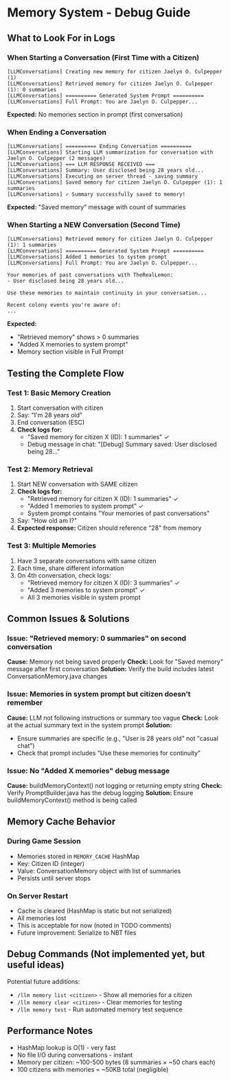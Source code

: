 # Memory System - Debug Guide

## What to Look For in Logs

### When Starting a Conversation (First Time with a Citizen)
```
[LLMConversations] Creating new memory for citizen Jaelyn O. Culpepper (1)
[LLMConversations] Retrieved memory for citizen Jaelyn O. Culpepper (1): 0 summaries
[LLMConversations] ========== Generated System Prompt ==========
[LLMConversations] Full Prompt: You are Jaelyn O. Culpepper...
```
**Expected:** No memories section in prompt (first conversation)

### When Ending a Conversation
```
[LLMConversations] ========== Ending Conversation ==========
[LLMConversations] Starting LLM summarization for conversation with Jaelyn O. Culpepper (2 messages)
[LLMConversations] === LLM RESPONSE RECEIVED ===
[LLMConversations] Summary: User disclosed being 28 years old...
[LLMConversations] Executing on server thread - saving summary
[LLMConversations] Saved memory for citizen Jaelyn O. Culpepper (1): 1 summaries
[LLMConversations] ✓ Summary successfully saved to memory!
```
**Expected:** "Saved memory" message with count of summaries

### When Starting a NEW Conversation (Second Time)
```
[LLMConversations] Retrieved memory for citizen Jaelyn O. Culpepper (1): 1 summaries
[LLMConversations] ========== Generated System Prompt ==========
[LLMConversations] Added 1 memories to system prompt
[LLMConversations] Full Prompt: You are Jaelyn O. Culpepper...

Your memories of past conversations with TheRealLemon:
- User disclosed being 28 years old...

Use these memories to maintain continuity in your conversation...

Recent colony events you're aware of:
...
```
**Expected:** 
- "Retrieved memory" shows > 0 summaries
- "Added X memories to system prompt" 
- Memory section visible in Full Prompt

## Testing the Complete Flow

### Test 1: Basic Memory Creation
1. Start conversation with citizen
2. Say: "I'm 28 years old"
3. End conversation (ESC)
4. **Check logs for:**
   - "Saved memory for citizen X (ID): 1 summaries" ✓
   - Debug message in chat: "[Debug] Summary saved: User disclosed being 28..."

### Test 2: Memory Retrieval
1. Start NEW conversation with SAME citizen
2. **Check logs for:**
   - "Retrieved memory for citizen X (ID): 1 summaries" ✓
   - "Added 1 memories to system prompt" ✓
   - System prompt contains "Your memories of past conversations"
3. Say: "How old am I?"
4. **Expected response:** Citizen should reference "28" from memory

### Test 3: Multiple Memories
1. Have 3 separate conversations with same citizen
2. Each time, share different information
3. On 4th conversation, check logs:
   - "Retrieved memory for citizen X (ID): 3 summaries" ✓
   - "Added 3 memories to system prompt" ✓
   - All 3 memories visible in system prompt

## Common Issues & Solutions

### Issue: "Retrieved memory: 0 summaries" on second conversation
**Cause:** Memory not being saved properly
**Check:** Look for "Saved memory" message after first conversation
**Solution:** Verify the build includes latest ConversationMemory.java changes

### Issue: Memories in system prompt but citizen doesn't remember
**Cause:** LLM not following instructions or summary too vague
**Check:** Look at the actual summary text in the system prompt
**Solution:** 
- Ensure summaries are specific (e.g., "User is 28 years old" not "casual chat")
- Check that prompt includes "Use these memories for continuity"

### Issue: No "Added X memories" debug message
**Cause:** buildMemoryContext() not logging or returning empty string
**Check:** Verify PromptBuilder.java has the debug logging
**Solution:** Ensure buildMemoryContext() method is being called

## Memory Cache Behavior

### During Game Session
- Memories stored in `MEMORY_CACHE` HashMap
- Key: Citizen ID (integer)
- Value: ConversationMemory object with list of summaries
- Persists until server stops

### On Server Restart
- Cache is cleared (HashMap is static but not serialized)
- All memories lost
- This is acceptable for now (noted in TODO comments)
- Future improvement: Serialize to NBT files

## Debug Commands (Not implemented yet, but useful ideas)

Potential future additions:
- `/llm memory list <citizen>` - Show all memories for a citizen
- `/llm memory clear <citizen>` - Clear memories for testing
- `/llm memory test` - Run automated memory test sequence

## Performance Notes

- HashMap lookup is O(1) - very fast
- No file I/O during conversations - instant
- Memory per citizen: ~100-500 bytes (8 summaries × ~50 chars each)
- 100 citizens with memories = ~50KB total (negligible)


